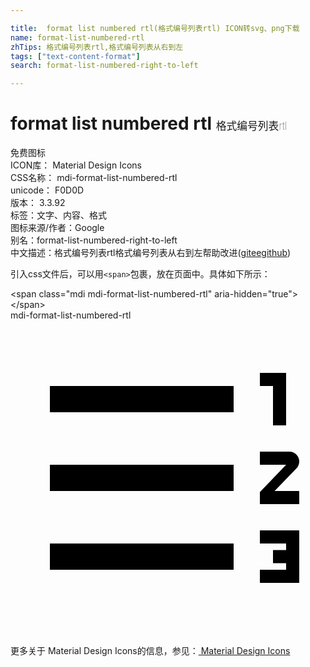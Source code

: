 ```yaml
---

title:  format list numbered rtl(格式编号列表rtl) ICON转svg、png下载
name: format-list-numbered-rtl
zhTips: 格式编号列表rtl,格式编号列表从右到左
tags: ["text-content-format"]
search: format-list-numbered-right-to-left

---
```


# format list numbered rtl  <small style="font-size: 60%;font-weight: 100">格式编号列表rtl</small>


<div class="detail-page">
<p>
<span><span class="badge-success badge">免费图标</span> </span>
<br/>
<span>
ICON库：
<span class="badge-secondary badge">Material Design Icons</span> 
</span>
<br/>
<span>
CSS名称：
<span class="badge-secondary badge">mdi-format-list-numbered-rtl</span> 
</span>
<br/>
<span>
unicode：
<span class="badge-secondary badge">F0D0D</span> 
<copy-btn content='F0D0D' btn-title=""></copy-btn>
<copy-btn :content='String.fromCodePoint(parseInt("F0D0D", 16))' btn-title="复制U"></copy-btn>
</span>
<br/>
<span>
版本：
<span class="badge-secondary badge">3.3.92</span> 
</span><br/><span>标签：<span class="badge-light badge"><router-link to="/tags/text-content-format.html">文字、内容、格式</router-link></span></span>
<br/>
<span>图标来源/作者：<span class="badge-light badge">Google</span></span> 
<br/>
<span>别名：<span class="badge-light badge">format-list-numbered-right-to-left</span></span><br/><span class="zh-detail">中文描述：<span class="badge-primary badge">格式编号列表rtl</span><span class="badge-primary badge">格式编号列表从右到左</span><span class="help-link"><span>帮助改进</span>(<a href="https://gitee.com/liuwave/icon-helper/edit/master/json/material/format-list-numbered-rtl.json" target="_blank" rel="noopener noreferrer">gitee</a><a href="https://github.com/liuwave/icon-helper/edit/master/json/material/format-list-numbered-rtl.json" target="_blank" rel="noopener noreferrer">github</a></span>)</span><br/>
</p>
</div>
<div class="alert alert-dark">
  <i class="mdi mdi-format-list-numbered-rtl mdi-48px"></i>
  <i class="mdi mdi-format-list-numbered-rtl mdi-36px"></i>
  <i class="mdi mdi-format-list-numbered-rtl mdi-24px"></i>
  <i class="mdi mdi-format-list-numbered-rtl mdi-18px"></i>
</div>
<div>
  <p>引入css文件后，可以用<code>&lt;span&gt;</code>包裹，放在页面中。具体如下所示：    
  </p>
  <div class="alert alert-primary" style="font-size: 14px">
    &lt;span class="mdi mdi-format-list-numbered-rtl" aria-hidden="true"&gt;&lt;/span&gt;
    <copy-btn content='<span class="mdi mdi-format-list-numbered-rtl" aria-hidden="true"></span>'></copy-btn>
  </div>
  <div class="alert alert-secondary">
    <i class="mdi mdi-format-list-numbered-rtl"
    style="font-size: 24px"
    aria-hidden="true"></i> mdi-format-list-numbered-rtl
    <copy-btn content="mdi-format-list-numbered-rtl" btn-title="复制图标名称"></copy-btn>
  </div>
</div>
<div id="svg" class="svg-wrap">
<svg xmlns="http://www.w3.org/2000/svg" viewBox="0 0 24 24"><path d="M3,13V11H17V13H3M3,19V17H17V19H3M3,7V5H17V7H3M20,8V5H19V4H21V8H20M19,17V16H22V20H19V19H21V18.5H20V17.5H21V17H19M21.25,10C21.67,10 22,10.34 22,10.75C22,10.95 21.92,11.14 21.79,11.27L20.12,13H22V14H19V13.08L21,11H19V10H21.25Z" /></svg>
</div>
<detail full-name='mdi-format-list-numbered-rtl'></detail>
    
<div><p>更多关于 Material Design Icons的信息，参见：<a target="_blank" href="https://iconhelper.cn/material.html"> Material Design Icons</a>
</p></div>
